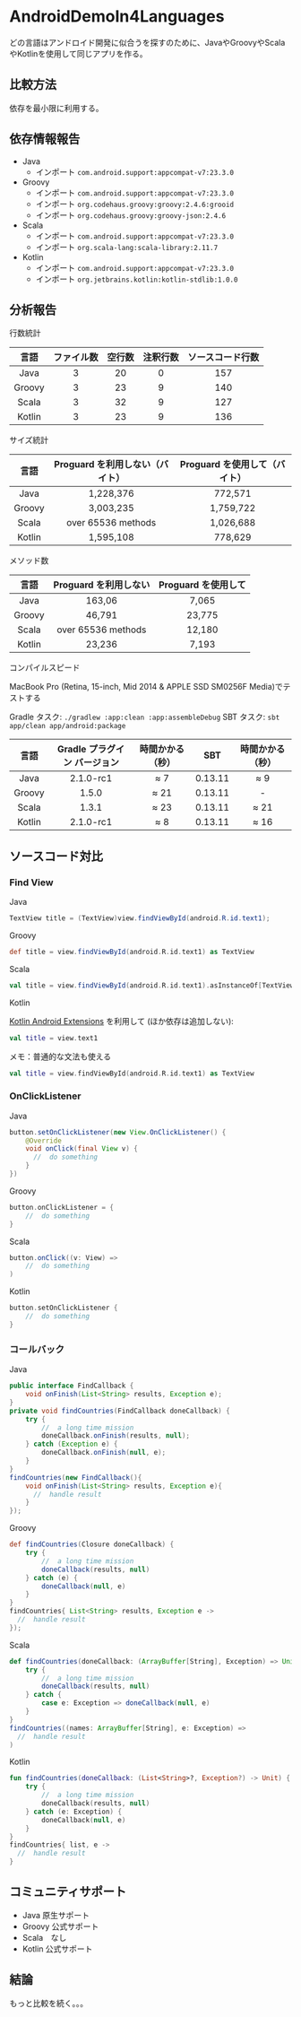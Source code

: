 # AndroidDemoIn4Languages

どの言語はアンドロイド開発に似合うを探すのために、JavaやGroovyやScala やKotlinを使用して同じアプリを作る。

## 比較方法

依存を最小限に利用する。

## 依存情報報告

- Java
  - インポート `com.android.support:appcompat-v7:23.3.0`
- Groovy
  - インポート `com.android.support:appcompat-v7:23.3.0`
  - インポート `org.codehaus.groovy:groovy:2.4.6:grooid`
  - インポート `org.codehaus.groovy:groovy-json:2.4.6`
- Scala
  - インポート `com.android.support:appcompat-v7:23.3.0`
  - インポート `org.scala-lang:scala-library:2.11.7`
- Kotlin
  - インポート `com.android.support:appcompat-v7:23.3.0`
  - インポート `org.jetbrains.kotlin:kotlin-stdlib:1.0.0`

## 分析報告

行数統計

| 言語 | ファイル数 | 空行数 | 注釈行数 | ソースコード行数 |
|:--------:|:--------:|:--------:|:--------:|:--------:|
| Java       |  3     |  20    |  0    |  157    |
| Groovy       |  3    |  23     |  9     |  140     |
| Scala       |  3     |  32    |  9     |  127     |
| Kotlin       |  3    |  23    |  9     |  136    |

サイズ統計

| 言語 | Proguard を利用しない（バイト） | Proguard を使用して（バイト） |
|:--------:|:--------:|:--------:|
| Java       |  1,228,376      | 772,571
| Groovy       |  3,003,235      | 1,759,722
| Scala       |  over 65536 methods      | 1,026,688
| Kotlin       |   1,595,108     | 778,629

メソッド数

| 言語 | Proguard を利用しない | Proguard を使用して |
|:--------:|:--------:|:--------:|
| Java       |  163,06 | 7,065
| Groovy       |  46,791 | 23,775
| Scala       |  over 65536 methods | 12,180
| Kotlin       |   23,236 |  7,193

コンパイルスピード

MacBook Pro (Retina, 15-inch, Mid 2014 & APPLE SSD SM0256F Media)でテストする

Gradle タスク: `./gradlew :app:clean :app:assembleDebug`
SBT タスク: `sbt app/clean app/android:package`

| 言語 | Gradle プラグイン バージョン | 時間かかる（秒） | SBT | 時間かかる（秒）
|:--------:|:--------:|:--------:|:--------:|:--------:|
| Java       |  2.1.0-rc1      | ≈ 7	| 0.13.11 | ≈ 9
| Groovy       |  1.5.0      | ≈ 21 | 0.13.11 | -
| Scala       |  1.3.1      | ≈ 23 | 0.13.11 | ≈ 21
| Kotlin       |   2.1.0-rc1      | ≈ 8 | 0.13.11 | ≈ 16


## ソースコード対比

### Find View

Java

```java
TextView title = (TextView)view.findViewById(android.R.id.text1);
```

Groovy

```groovy
def title = view.findViewById(android.R.id.text1) as TextView
```

Scala

```scala
val title = view.findViewById(android.R.id.text1).asInstanceOf[TextView]
```

Kotlin

[Kotlin Android Extensions](https://kotlinlang.org/docs/tutorials/android-plugin.html) を利用して (ほか依存は追加しない):

``` kotlin
val title = view.text1
```

メモ：普通的な文法も使える

```kotlin
val title = view.findViewById(android.R.id.text1) as TextView
```

### OnClickListener

Java

```java
button.setOnClickListener(new View.OnClickListener() {
    @Override
    void onClick(final View v) {
      //  do something
    }
})
```

Groovy

```groovy
button.onClickListener = {
    //  do something
}
```

Scala

```scala
button.onClick((v: View) =>
    //  do something
)
```

Kotlin

```kotlin
button.setOnClickListener {
    //  do something
}
```

### コールバック

Java

```java
public interface FindCallback {
    void onFinish(List<String> results, Exception e);
}
private void findCountries(FindCallback doneCallback) {
    try {
        //  a long time mission
        doneCallback.onFinish(results, null);
    } catch (Exception e) {
        doneCallback.onFinish(null, e);
    }
}
findCountries(new FindCallback(){
    void onFinish(List<String> results, Exception e){
      //  handle result
    }
});
```

Groovy

```groovy
def findCountries(Closure doneCallback) {
    try {
        //  a long time mission
        doneCallback(results, null)
    } catch (e) {
        doneCallback(null, e)
    }
}
findCountries{ List<String> results, Exception e ->
  //  handle result
});
```

Scala

```scala
def findCountries(doneCallback: (ArrayBuffer[String], Exception) => Unit):Unit = {
    try {
        //  a long time mission
        doneCallback(results, null)
    } catch {
        case e: Exception => doneCallback(null, e)
    }
}
findCountries((names: ArrayBuffer[String], e: Exception) =>
  //  handle result
)
```

Kotlin

```kotlin
fun findCountries(doneCallback: (List<String>?, Exception?) -> Unit) {
    try {
        //  a long time mission
        doneCallback(results, null)
    } catch (e: Exception) {
        doneCallback(null, e)
    }
}
findCountries{ list, e ->
  //  handle result
}
```

## コミュニティサポート

- Java 原生サポート
- Groovy 公式サポート
- Scala　なし
- Kotlin 公式サポート

## 結論

もっと比較を続く。。。
